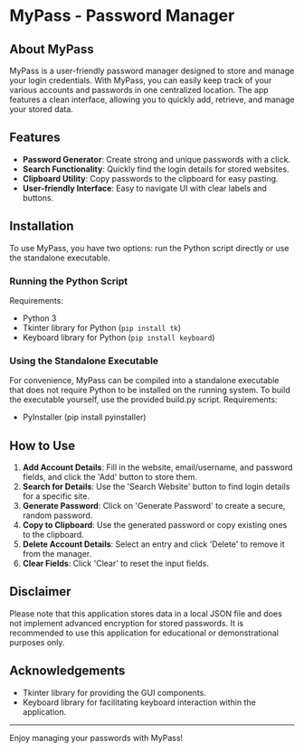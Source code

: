 # MyPass - Password Manager

## About MyPass
MyPass is a user-friendly password manager designed to store and manage your login credentials. With MyPass, you can easily keep track of your various accounts and passwords in one centralized location. The app features a clean interface, allowing you to quickly add, retrieve, and manage your stored data.

## Features
- **Password Generator**: Create strong and unique passwords with a click.
- **Search Functionality**: Quickly find the login details for stored websites.
- **Clipboard Utility**: Copy passwords to the clipboard for easy pasting.
- **User-friendly Interface**: Easy to navigate UI with clear labels and buttons.

## Installation
To use MyPass, you have two options: run the Python script directly or use the standalone executable.

### Running the Python Script
Requirements:
- Python 3
- Tkinter library for Python (`pip install tk`)
- Keyboard library for Python (`pip install keyboard`)

### Using the Standalone Executable
For convenience, MyPass can be compiled into a standalone executable that does not require Python to be installed on the running system.
To build the executable yourself, use the provided build.py script.
Requirements:
- PyInstaller (pip install pyinstaller)

## How to Use
1. **Add Account Details**: Fill in the website, email/username, and password fields, and click the 'Add' button to store them.
2. **Search for Details**: Use the 'Search Website' button to find login details for a specific site.
3. **Generate Password**: Click on 'Generate Password' to create a secure, random password.
4. **Copy to Clipboard**: Use the generated password or copy existing ones to the clipboard.
5. **Delete Account Details**: Select an entry and click 'Delete' to remove it from the manager.
6. **Clear Fields**: Click 'Clear' to reset the input fields.

## Disclaimer
Please note that this application stores data in a local JSON file and does not implement advanced encryption for stored passwords. It is recommended to use this application for educational or demonstrational purposes only.

## Acknowledgements
- Tkinter library for providing the GUI components.
- Keyboard library for facilitating keyboard interaction within the application.

---

Enjoy managing your passwords with MyPass!

